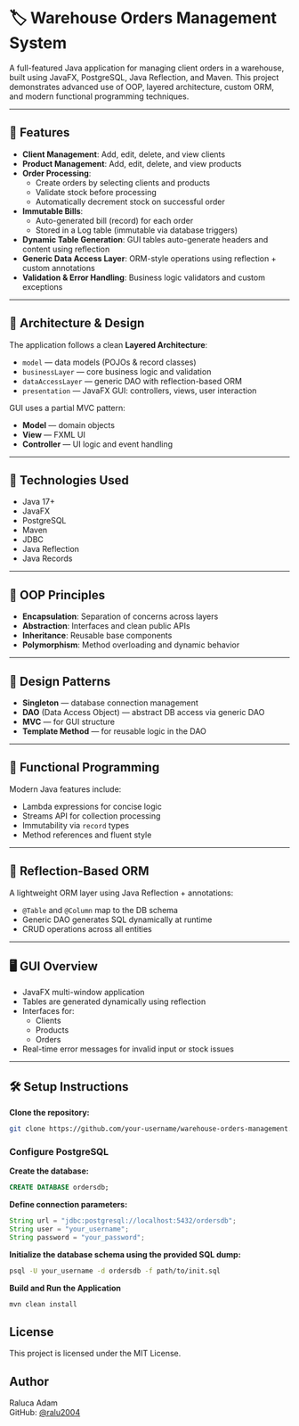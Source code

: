 # 🏷️ Warehouse Orders Management System

A full-featured Java application for managing client orders in a warehouse, built using JavaFX, PostgreSQL, Java Reflection, and Maven. This project demonstrates advanced use of OOP, layered architecture, custom ORM, and modern functional programming techniques.

---

## 🎯 Features

- **Client Management**: Add, edit, delete, and view clients  
- **Product Management**: Add, edit, delete, and view products  
- **Order Processing**:
  - Create orders by selecting clients and products
  - Validate stock before processing
  - Automatically decrement stock on successful order  
- **Immutable Bills**:
  - Auto-generated bill (record) for each order
  - Stored in a Log table (immutable via database triggers)
- **Dynamic Table Generation**: GUI tables auto-generate headers and content using reflection
- **Generic Data Access Layer**: ORM-style operations using reflection + custom annotations
- **Validation & Error Handling**: Business logic validators and custom exceptions

---

## 🧠 Architecture & Design

The application follows a clean **Layered Architecture**:

- `model` — data models (POJOs & record classes)  
- `businessLayer` — core business logic and validation  
- `dataAccessLayer` — generic DAO with reflection-based ORM  
- `presentation` — JavaFX GUI: controllers, views, user interaction  

GUI uses a partial MVC pattern:

- **Model** — domain objects  
- **View** — FXML UI  
- **Controller** — UI logic and event handling  

---

## 🔧 Technologies Used

- Java 17+  
- JavaFX  
- PostgreSQL  
- Maven  
- JDBC  
- Java Reflection  
- Java Records  

---

## 🧱 OOP Principles

- **Encapsulation**: Separation of concerns across layers  
- **Abstraction**: Interfaces and clean public APIs  
- **Inheritance**: Reusable base components  
- **Polymorphism**: Method overloading and dynamic behavior  

---

## 📐 Design Patterns

- **Singleton** — database connection management  
- **DAO** (Data Access Object) — abstract DB access via generic DAO  
- **MVC** — for GUI structure  
- **Template Method** — for reusable logic in the DAO  

---

## 🧬 Functional Programming

Modern Java features include:

- Lambda expressions for concise logic  
- Streams API for collection processing  
- Immutability via `record` types  
- Method references and fluent style  

---

## 🧪 Reflection-Based ORM

A lightweight ORM layer using Java Reflection + annotations:

- `@Table` and `@Column` map to the DB schema  
- Generic DAO generates SQL dynamically at runtime  
- CRUD operations across all entities  

---

## 🖥️ GUI Overview

- JavaFX multi-window application  
- Tables are generated dynamically using reflection  
- Interfaces for:
  - Clients
  - Products
  - Orders  
- Real-time error messages for invalid input or stock issues  

---

## 🛠️ Setup Instructions

**Clone the repository:**

```bash
git clone https://github.com/your-username/warehouse-orders-management.git
```

### Configure PostgreSQL

**Create the database:**

```sql
CREATE DATABASE ordersdb;
```

**Define connection parameters:**

```java
String url = "jdbc:postgresql://localhost:5432/ordersdb";
String user = "your_username";
String password = "your_password";
```

**Initialize the database schema using the provided SQL dump:**

```bash
psql -U your_username -d ordersdb -f path/to/init.sql
```

**Build and Run the Application**

```bash
mvn clean install
```

##  License

This project is licensed under the MIT License.

## Author

Raluca Adam  
GitHub: [@ralu2004](https://github.com/ralu2004)


